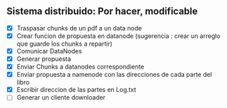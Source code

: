 ## Sistema distribuido: Por hacer, modificable
- [x] Traspasar chunks de un pdf a un data node
- [x] Crear funcion de propuesta en datanode (sugerencia : crear un arreglo que guarde los chunks a repartir)
- [x] Comunicar DataNodes
- [x] Generar propuesta
- [x] Enviar Chunks a datanodes correspondiente
- [x] Enviar propuesta a namenode con las direcciones de cada parte del libro
- [x] Escribir direccion de las partes en Log.txt
- [ ] Generar un cliente downloader